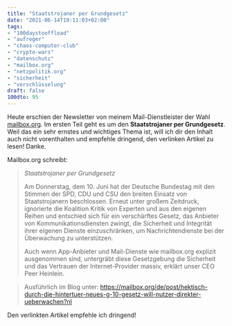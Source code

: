 ```yaml
---
title: "Staatstrojaner per Grundgesetz"
date: "2021-06-14T19:11:03+02:00"
tags: 
- "100daystooffload"
- "aufreger"
- "chaos-computer-club"
- "crypto-wars"
- "datenschutz"
- "mailbox.org"
- "netzpolitik.org"
- "sicherheit"
- "verschlüsselung"
draft: false
100dto: 95
---
```


Heute erschien der Newsletter von meinem Mail-Dienstleister der Wahl [mailbox.org](https://mailbox.org). Im ersten Teil geht es um den **Staatstrojaner per Grundgesetz**. Weil das ein sehr ernstes und wichtiges Thema ist, will ich dir den Inhalt auch nicht vorenthalten und empfehle dringend, den verlinken Artikel zu lesen! Danke.

Mailbox.org schreibt:
> 
> *Staatstrojaner per Grundgesetz*
>
> Am Donnerstag, dem 10. Juni hat der Deutsche Bundestag mit den Stimmen
der SPD, CDU und CSU den breiten Einsatz von Staatstrojanern beschlossen.
Erneut unter großem Zeitdruck, ignorierte die Koalition Kritik von
Experten und aus den eigenen Reihen und entschied sich für ein
verschärftes Gesetz, das Anbieter von Kommunikationsdiensten zwingt, die
Sicherheit und Integrität ihrer eigenen Dienste einzuschränken, um
Nachrichtendienste bei der Überwachung zu unterstützen.
> 
> Auch wenn App-Anbieter und Mail-Dienste wie mailbox.org explizit
ausgenommen sind, untergräbt diese Gesetzgebung die Sicherheit und das
Vertrauen der Internet-Provider massiv, erklärt unser CEO Peer Heinlein.


> Ausführlich im Blog unter:
https://mailbox.org/de/post/hektisch-durch-die-hintertuer-neues-g-10-gesetz-will-nutzer-direkter-ueberwachen?nl

Den verlinkten Artikel empfehle ich dringend!

<!--more-->
